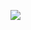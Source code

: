 
[<img src="/Screenshot/GunTarget.pngg">]([https://link-to-your-URL](https://www.youtube.com/watch?v=u3HeqEHAUN0)https://www.youtube.com/watch?v=u3HeqEHAUN0/)
